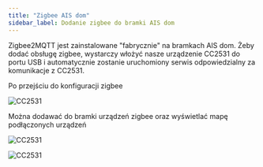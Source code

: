 ```yaml
---
title: "Zigbee AIS dom"
sidebar_label: Dodanie zigbee do bramki AIS dom
---
```


Zigbee2MQTT jest zainstalowane "fabrycznie" na bramkach AIS dom. Żeby dodać obsługę zigbee, wystarczy włożyć nasze urządzenie CC2531 do portu USB i automatycznie zostanie uruchomiony serwis odpowiedzialny za komunikacje z CC2531.

Po przejściu do konfiguracji zigbee


![CC2531](/img/en/frontend/ais_zigbee_menu.png)

 Można dodawać do bramki urządzeń zigbee oraz wyświetlać mapę podłączonych urządzeń

![CC2531](/img/en/frontend/ais_zigbee_web_app1.png)


![CC2531](/img/en/frontend/ais_zigbee_web_app2.png)
